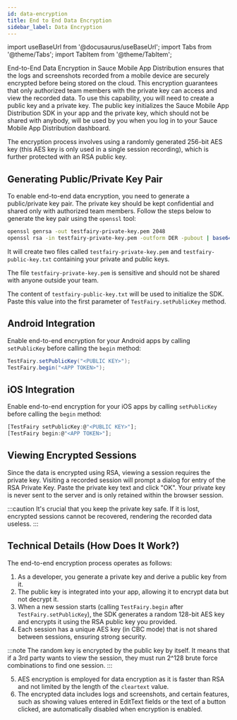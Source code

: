 ```yaml
---
id: data-encryption
title: End to End Data Encryption
sidebar_label: Data Encryption
---
```


import useBaseUrl from '@docusaurus/useBaseUrl';
import Tabs from '@theme/Tabs';
import TabItem from '@theme/TabItem';

End-to-End Data Encryption in Sauce Mobile App Distribution ensures that the logs and screenshots recorded from a mobile device are securely encrypted before being stored on the cloud. This encryption guarantees that only authorized team members with the private key can access and view the recorded data. To use this capability, you will need to create a public key and a private key. The public key initializes the Sauce Mobile App Distribution SDK in your app and the private key, which should not be shared with anybody, will be used by you when you log in to your Sauce Mobile App Distribution dashboard. 

The encryption process involves using a randomly generated 256-bit AES key (this AES key is only used in a single session recording), which is further protected with an RSA public key.



## Generating Public/Private Key Pair

To enable end-to-end data encryption, you need to generate a public/private key pair. The private key should be kept confidential and shared only with authorized team members. Follow the steps below to generate the key pair using the `openssl` tool:


```bash
openssl genrsa -out testfairy-private-key.pem 2048
openssl rsa -in testfairy-private-key.pem -outform DER -pubout | base64 - > testfairy-public-key.txt
```

It will create two files called `testfairy-private-key.pem` and `testfairy-public-key.txt` containing your private and public keys.

The file `testfairy-private-key.pem` is sensitive and should not be shared with anyone outside your team.

The content of `testfairy-public-key.txt` will be used to initialize the SDK. Paste this value into the first parameter of `TestFairy.setPublicKey` method.

## Android Integration


Enable end-to-end encryption for your Android apps by calling `setPublicKey` before calling the `begin` method:

```java
TestFairy.setPublicKey("<PUBLIC KEY>");
TestFairy.begin("<APP TOKEN>");
```

## iOS Integration

Enable end-to-end encryption for your iOS apps by calling `setPublicKey` before calling the `begin` method:

```js
[TestFairy setPublicKey:@"<PUBLIC KEY>"];
[TestFairy begin:@"<APP TOKEN>"];
```

## Viewing Encrypted Sessions


Since the data is encrypted using RSA, viewing a session requires the private key. Visiting a recorded session will prompt a dialog for entry of the RSA Private Key. Paste the private key text and click "OK". Your private key is never sent to the server and is only retained within the browser session.

:::caution
It's crucial that you keep the private key safe.  If it is lost, encrypted sessions cannot be recovered, rendering the recorded data useless.
:::

## Technical Details (How Does It Work?)

The end-to-end encryption process operates as follows:

1. As a developer, you generate a private key and derive a public key from it.
2. The public key is integrated into your app, allowing it to encrypt data but not decrypt it.
3. When a new session starts (calling `TestFairy.begin` after `TestFairy.setPublicKey`), the SDK generates a random 128-bit AES key and encrypts it using the RSA public key you provided.
4. Each session has a unique AES key (in CBC mode) that is not shared between sessions, ensuring strong security.

:::note
The random key is encrypted by the public key by itself. It means that if a 3rd party wants to view the session, they must run 2^128 brute force combinations to find one session.
:::

5. AES encryption is employed for data encryption as it is faster than RSA and not limited by the length of the `cleartext` value.
6. The encrypted data includes logs and screenshots, and certain features, such as showing values entered in EditText fields or the text of a button clicked, are automatically disabled when encryption is enabled.

